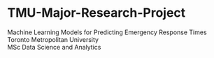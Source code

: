# TMU-Major-Research-Project
Machine Learning Models for Predicting Emergency Response Times <br />
Toronto Metropolitan University <br />
MSc Data Science and Analytics <br />


